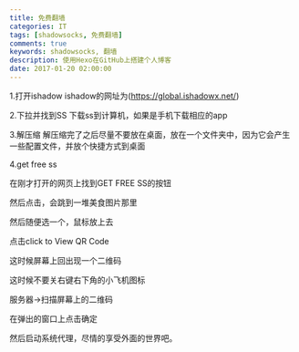 ```yaml
---
title: 免费翻墙
categories: IT
tags: [shadowsocks, 免费翻墙]
comments: true
keywords: shadowsocks, 翻墙
description: 使用Hexo在GitHub上搭建个人博客
date: 2017-01-20 02:00:00
---
```


1.打开ishadow
ishadow的网址为(https://global.ishadowx.net/)

2.下拉并找到SS
下载ss到计算机，如果是手机下载相应的app

3.解压缩
解压缩完了之后尽量不要放在桌面，放在一个文件夹中，因为它会产生一些配置文件，并放个快捷方式到桌面

4.get free ss

在刚才打开的网页上找到GET FREE SS的按钮

然后点击，会跳到一堆美食图片那里

然后随便选一个，鼠标放上去

点击click to View QR Code

这时候屏幕上回出现一个二维码

这时候不要关右键右下角的小飞机图标

服务器->扫描屏幕上的二维码

在弹出的窗口上点击确定

然后启动系统代理，尽情的享受外面的世界吧。
